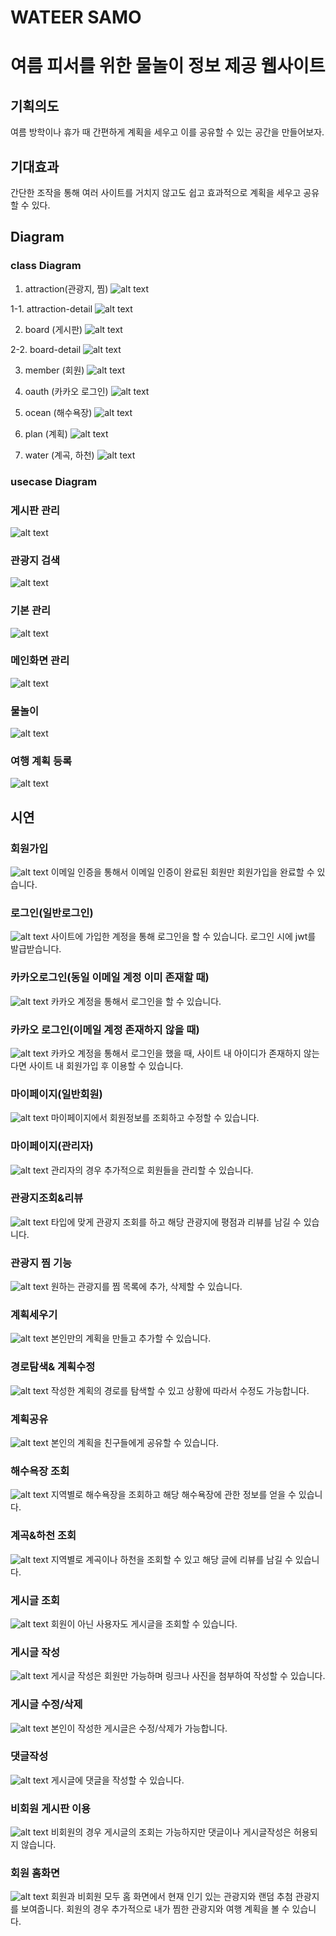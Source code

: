 # WATEER SAMO

# 여름 피서를 위한 물놀이 정보 제공 웹사이트

## 기획의도

여름 방학이나 휴가 때 간편하게 계획을 세우고 이를 공유할 수 있는 공간을 만들어보자.

## 기대효과

간단한 조작을 통해 여러 사이트를 거치지 않고도 쉽고 효과적으로 계획을 세우고 공유할 수 있다.

## Diagram

### class Diagram

1. attraction(관광지, 찜)
   ![alt text](./classdiagram/attractionWhole.PNG)

1-1. attraction-detail
![alt text](./classdiagram/attraction.PNG)

2. board (게시판)
   ![alt text](./classdiagram/boardPerfect.PNG)

2-2. board-detail
![alt text](./classdiagram/board.PNG)

3. member (회원)
   ![alt text](./classdiagram/memberPerfect.PNG)

4. oauth (카카오 로그인)
   ![alt text](./classdiagram/oauthPerfect.PNG)

5. ocean (해수욕장)
   ![alt text](./classdiagram/oceanPerfect.PNG)

6. plan (계획)
   ![alt text](./classdiagram/planPerfect.PNG)

7. water (계곡, 하천)
   ![alt text](./classdiagram/waterPerfect.PNG)

### usecase Diagram

### 게시판 관리
![alt text](<./useCase/게시판 관리.PNG>)

### 관광지 검색
![alt text](<./useCase/관광지 검색.PNG>)

### 기본 관리
![alt text](<./useCase/기본 관리.PNG>)

### 메인화면 관리
![alt text](./useCase/메인화면관리.PNG)

### 물놀이
![alt text](./useCase/물놀이.PNG)

### 여행 계획 등록
![alt text](<./useCase/여행 계획 등록.PNG>)


## 시연

### 회원가입

![alt text](./시연화면/회원가입.gif)
이메일 인증을 통해서 이메일 인증이 완료된 회원만 회원가입을 완료할 수 있습니다.

### 로그인(일반로그인)

![alt text](./시연화면/일반로그인.gif)
사이트에 가입한 계정을 통해 로그인을 할 수 있습니다.
로그인 시에 jwt를 발급받습니다.

### 카카오로그인(동일 이메일 계정 이미 존재할 때)

![alt text](./시연화면/카카오로그인.gif)
카카오 계정을 통해서 로그인을 할 수 있습니다.

### 카카오 로그인(이메일 계정 존재하지 않을 때)

![alt text](./시연화면/카카오로그인_미가입계정.gif)
카카오 계정을 통해서 로그인을 했을 때, 사이트 내 아이디가 존재하지 않는다면
사이트 내 회원가입 후 이용할 수 있습니다.

### 마이페이지(일반회원)

![alt text](<./시연화면/마이페이지(일반).gif>)
마이페이지에서 회원정보를 조회하고 수정할 수 있습니다.

### 마이페이지(관리자)

![alt text](<./시연화면/마이페이지(관리자).gif>)
관리자의 경우 추가적으로 회원들을 관리할 수 있습니다.

### 관광지조회&리뷰

![alt text](./시연화면/관광지조회.gif)
타입에 맞게 관광지 조회를 하고 해당 관광지에 평점과 리뷰를 남길 수 있습니다.

### 관광지 찜 기능

![alt text](./시연화면/관광지찜.gif)
원하는 관광지를 찜 목록에 추가, 삭제할 수 있습니다.

### 계획세우기

![alt text](./시연화면/계획세우고추가하기.gif)
본인만의 계획을 만들고 추가할 수 있습니다.

### 경로탐색& 계획수정

![alt text](./시연화면/경로계산_수정.gif)
작성한 계획의 경로를 탐색할 수 있고 상황에 따라서 수정도 가능합니다.

### 계획공유

![alt text](./시연화면/계획공유.gif)
본인의 계획을 친구들에게 공유할 수 있습니다.

### 해수욕장 조회

![alt text](./시연화면/해수욕장.gif)
지역별로 해수욕장을 조회하고 해당 해수욕장에 관한 정보를 얻을 수 있습니다.

### 계곡&하천 조회

![alt text](./시연화면/계곡.gif)
지역별로 계곡이나 하천을 조회할 수 있고 해당 글에 리뷰를 남길 수 있습니다.

### 게시글 조회

![alt text](./시연화면/게시글조회.gif)
회원이 아닌 사용자도 게시글을 조회할 수 있습니다.

### 게시글 작성

![alt text](./시연화면/게시글작성.gif)
게시글 작성은 회원만 가능하며 링크나 사진을 첨부하여 작성할 수 있습니다.

### 게시글 수정/삭제

![alt text](./시연화면/게시글수정.gif)
본인이 작성한 게시글은 수정/삭제가 가능합니다.

### 댓글작성

![alt text](./시연화면/댓글작성.gif)
게시글에 댓글을 작성할 수 있습니다.

### 비회원 게시판 이용

![alt text](./시연화면/비회원게시판.gif)
비회원의 경우 게시글의 조회는 가능하지만 댓글이나 게시글작성은 허용되지 않습니다.

### 회원 홈화면

![alt text](./시연화면/회원홈.gif)
회원과 비회원 모두 홈 화면에서 현재 인기 있는 관광지와 랜덤 추첨 관광지를 보여줍니다.
회원의 경우 추가적으로 내가 찜한 관광지와 여행 계획을 볼 수 있습니다.

